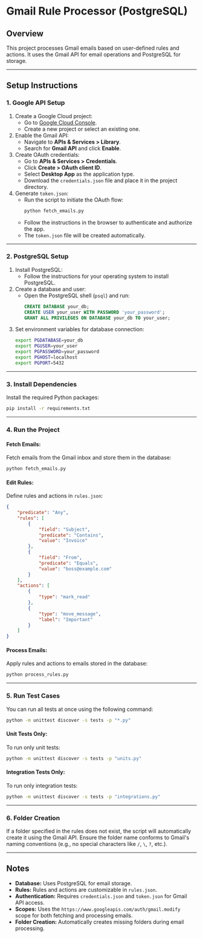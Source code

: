 # Gmail Rule Processor (PostgreSQL)

## Overview
This project processes Gmail emails based on user-defined rules and actions. It uses the Gmail API for email operations and PostgreSQL for storage.

---

## Setup Instructions

### 1. **Google API Setup**
1. Create a Google Cloud project:
   - Go to [Google Cloud Console](https://console.cloud.google.com/).
   - Create a new project or select an existing one.
2. Enable the Gmail API:
   - Navigate to **APIs & Services > Library**.
   - Search for **Gmail API** and click **Enable**.
3. Create OAuth credentials:
   - Go to **APIs & Services > Credentials**.
   - Click **Create > OAuth client ID**.
   - Select **Desktop App** as the application type.
   - Download the `credentials.json` file and place it in the project directory.
4. Generate `token.json`:
   - Run the script to initiate the OAuth flow:
     ```bash
     python fetch_emails.py
     ```
   - Follow the instructions in the browser to authenticate and authorize the app.
   - The `token.json` file will be created automatically.

---

### 2. **PostgreSQL Setup**
1. Install PostgreSQL:
   - Follow the instructions for your operating system to install PostgreSQL.
2. Create a database and user:
   - Open the PostgreSQL shell (`psql`) and run:
     ```sql
     CREATE DATABASE your_db;
     CREATE USER your_user WITH PASSWORD 'your_password';
     GRANT ALL PRIVILEGES ON DATABASE your_db TO your_user;
     ```
3. Set environment variables for database connection:
   ```bash
   export PGDATABASE=your_db
   export PGUSER=your_user
   export PGPASSWORD=your_password
   export PGHOST=localhost
   export PGPORT=5432
   ```

---

### 3. **Install Dependencies**
Install the required Python packages:
```bash
pip install -r requirements.txt
```

---

### 4. **Run the Project**
#### Fetch Emails:
Fetch emails from the Gmail inbox and store them in the database:
```bash
python fetch_emails.py
```

#### Edit Rules:
Define rules and actions in `rules.json`:
```json
{
    "predicate": "Any",
    "rules": [
        {
            "field": "Subject",
            "predicate": "Contains",
            "value": "Invoice"
        },
        {
            "field": "From",
            "predicate": "Equals",
            "value": "boss@example.com"
        }
    ],
    "actions": [
        {
            "type": "mark_read"
        },
        {
            "type": "move_message",
            "label": "Important"
        }
    ]
}
```

#### Process Emails:
Apply rules and actions to emails stored in the database:
```bash
python process_rules.py
```

---

### 5. **Run Test Cases**
You can run all tests at once using the following command:
```bash
python -m unittest discover -s tests -p "*.py"
```

#### Unit Tests Only:
To run only unit tests:
```bash
python -m unittest discover -s tests -p "units.py"
```

#### Integration Tests Only:
To run only integration tests:
```bash
python -m unittest discover -s tests -p "integrations.py"
```

---

### 6. **Folder Creation**
If a folder specified in the rules does not exist, the script will automatically create it using the Gmail API. Ensure the folder name conforms to Gmail's naming conventions (e.g., no special characters like `/`, `\`, `?`, etc.).

---

## Notes
- **Database:** Uses PostgreSQL for email storage.
- **Rules:** Rules and actions are customizable in `rules.json`.
- **Authentication:** Requires `credentials.json` and `token.json` for Gmail API access.
- **Scopes:** Uses the `https://www.googleapis.com/auth/gmail.modify` scope for both fetching and processing emails.
- **Folder Creation:** Automatically creates missing folders during email processing.
